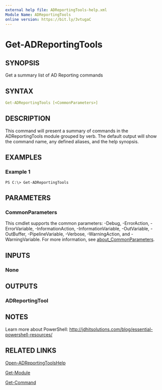 ```yaml
---
external help file: ADReportingTools-help.xml
Module Name: ADReportingTools
online version: https://bit.ly/3vtugaC
---
```


# Get-ADReportingTools

## SYNOPSIS

Get a summary list of AD Reporting commands

## SYNTAX

```yaml
Get-ADReportingTools [<CommonParameters>]
```

## DESCRIPTION

This command will present a summary of commands in the ADReportingTools module grouped by verb. The default output will show the command name, any defined aliases, and the help synopsis.

## EXAMPLES

### Example 1

```shell
PS C:\> Get-ADReportingTools
```

## PARAMETERS

### CommonParameters

This cmdlet supports the common parameters: -Debug, -ErrorAction, -ErrorVariable, -InformationAction, -InformationVariable, -OutVariable, -OutBuffer, -PipelineVariable, -Verbose, -WarningAction, and -WarningVariable. For more information, see [about_CommonParameters](http://go.microsoft.com/fwlink/?LinkID=113216).

## INPUTS

### None

## OUTPUTS

### ADReportingTool

## NOTES

Learn more about PowerShell:
http://jdhitsolutions.com/blog/essential-powershell-resources/

## RELATED LINKS

[Open-ADReportingToolsHelp](Open-ADReportingToolsHelp.md)

[Get-Module]()

[Get-Command]()
